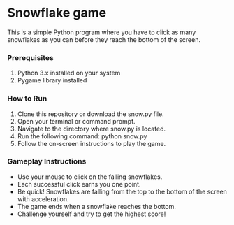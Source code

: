 # Snowflake game
This is a simple Python program where you have to click as many snowflakes as you can before they reach the bottom of the screen.

### Prerequisites
1. Python 3.x installed on your system
2. Pygame library installed

### How to Run
1. Clone this repository or download the snow.py file.
2. Open your terminal or command prompt.
3. Navigate to the directory where snow.py is located.
4. Run the following command:
  python snow.py
5. Follow the on-screen instructions to play the game.

### Gameplay Instructions
* Use your mouse to click on the falling snowflakes.
* Each successful click earns you one point.
* Be quick! Snowflakes are falling from the top to the bottom of the screen with acceleration.
* The game ends when a snowflake reaches the bottom.
* Challenge yourself and try to get the highest score!
